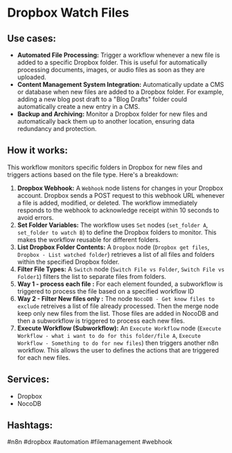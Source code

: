 # Dropbox Watch Files

## Use cases:

- **Automated File Processing:** Trigger a workflow whenever a new file is added to a specific Dropbox folder. This is useful for automatically processing documents, images, or audio files as soon as they are uploaded.
- **Content Management System Integration:** Automatically update a CMS or database when new files are added to a Dropbox folder. For example, adding a new blog post draft to a "Blog Drafts" folder could automatically create a new entry in a CMS.
- **Backup and Archiving:** Monitor a Dropbox folder for new files and automatically back them up to another location, ensuring data redundancy and protection.

## How it works:

This workflow monitors specific folders in Dropbox for new files and triggers actions based on the file type.  Here's a breakdown:

1.  **Dropbox Webhook:** A `Webhook` node listens for changes in your Dropbox account. Dropbox sends a POST request to this webhook URL whenever a file is added, modified, or deleted. The workflow immediately responds to the webhook to acknowledge receipt within 10 seconds to avoid errors.
2.  **Set Folder Variables:** The workflow uses `Set` nodes (`set_folder A`, `set_folder to watch B`) to define the Dropbox folders to monitor. This makes the workflow reusable for different folders.
3.  **List Dropbox Folder Contents:** A `Dropbox` node (`Dropbox get files`, `Dropbox - List watched folder`) retrieves a list of all files and folders within the specified Dropbox folder.
4.  **Filter File Types:**  A `Switch` node (`Switch File vs Folder`, `Switch File vs Folder1`) filters the list to separate files from folders.
5. **Way 1 - process each file :** For each element founded, a subworkflow is triggered to process the file based on a specified workflow ID
6. **Way 2 - Filter New files only :** The node `NocoDB - Get know files to exclude` retreives a list of file already processed. Then the merge node keep only new files from the list. Those files are added in NocoDB and then a subworkflow is triggered to process each new files.
7.  **Execute Workflow (Subworkflow):** An `Execute Workflow` node (`Execute Workflow - what i want to do for this folder/file A`, `Execute Workflow - Something to do for new files`) then triggers another n8n workflow. This allows the user to defines the actions that are triggered for each new files.

## Services:

-   Dropbox
-   NocoDB

## Hashtags:

#n8n #dropbox #automation #filemanagement #webhook
